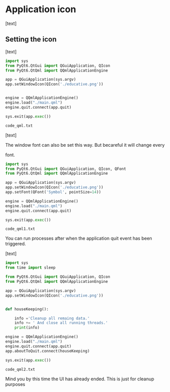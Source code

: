 # Application icon

[text]

## Setting the icon

[text]

```python
import sys
from PyQt6.QtGui import QGuiApplication, QIcon
from PyQt6.QtQml import QQmlApplicationEngine

app = QGuiApplication(sys.argv)
app.setWindowIcon(QIcon('./educative.png'))


engine = QQmlApplicationEngine()
engine.load("./main.qml")
engine.quit.connect(app.quit)

sys.exit(app.exec())

```

`code_qml.txt`

[text]

The window font can also be set this way. But becareful it will change every 

font.

```python
import sys
from PyQt6.QtGui import QGuiApplication, QIcon, QFont
from PyQt6.QtQml import QQmlApplicationEngine

app = QGuiApplication(sys.argv)
app.setWindowIcon(QIcon('./educative.png'))
app.setFont(QFont('Symbol', pointSize=14))

engine = QQmlApplicationEngine()
engine.load("./main.qml")
engine.quit.connect(app.quit)

sys.exit(app.exec())

```

`code_qml1.txt`

You can run processes after when the application quit event has been triggered.

[text]

```python
import sys
from time import sleep

from PyQt6.QtGui import QGuiApplication, QIcon
from PyQt6.QtQml import QQmlApplicationEngine

app = QGuiApplication(sys.argv)
app.setWindowIcon(QIcon('./educative.png'))


def houseKeeping():

    info ='Cleanup all remaing data.'
    info += ' And close all running threads.'
    print(info)

engine = QQmlApplicationEngine()
engine.load("./main.qml")
engine.quit.connect(app.quit)
app.aboutToQuit.connect(houseKeeping)

sys.exit(app.exec())

```

`code_qml2.txt`

Mind you by this time the UI has already ended. This is just for cleanup purposes
